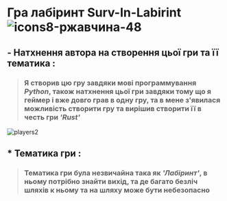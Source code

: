 # Гра лабіринт **Surv-In-Labirint**  ![icons8-ржавчина-48](https://github.com/user-attachments/assets/2e53243c-eeb7-46be-ab17-6d563905a961)

## - Натхнення автора на створення цьої гри та її тематика :

> ###  Я створив цю гру завдяки мові программування _**Python**_, також натхнення цьої гри завдяки тому що я геймер і вже довго грав в одну гру, та в мене з'явилася можливість створити гру та вирішив створити її в честь гри _**'Rust'**_ 
![players2](https://github.com/user-attachments/assets/2e3376b0-e186-4bee-875f-65371411dc71)

## * Тематика гри :
> ### Тематика гри була незвичайна така як _'Лабіринт'_, в ньому потрібно знайти вихід, та де багато безліч шляхів к ньому та на шляху може бути небезопасно


